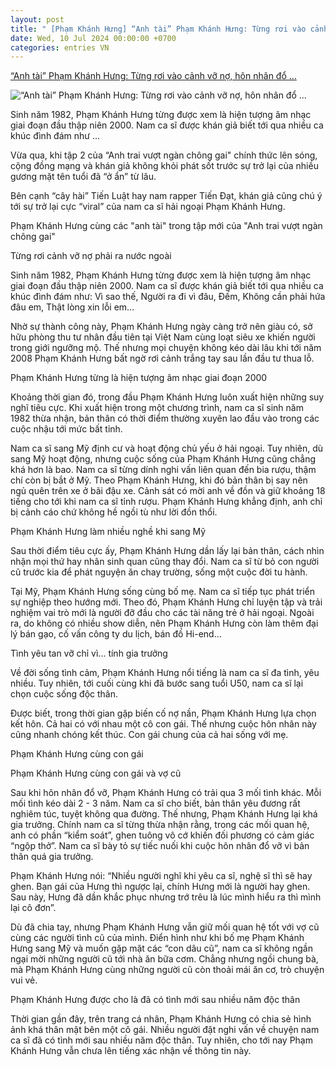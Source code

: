 ```yaml
---
layout: post
title: " [Phạm Khánh Hưng] “Anh tài” Phạm Khánh Hưng: Từng rơi vào cảnh vỡ nợ, hôn nhân đổ ..."
date: Wed, 10 Jul 2024 00:00:00 +0700
categories: entries VN
---
```

[“Anh tài” Phạm Khánh Hưng: Từng rơi vào cảnh vỡ nợ, hôn nhân đổ ...](https://afamily.vn/anh-tai-pham-khanh-hung-tung-roi-vao-canh-vo-no-phai-bon-ba-o-my-hon-10-nam-mai-tiec-nuoi-ve-cuoc-hon-nhan-do-vo-20240709220239464.chn)

![“Anh tài” Phạm Khánh Hưng: Từng rơi vào cảnh vỡ nợ, hôn nhân đổ ...](https://afamilycdn.com/zoom/600_315/150157425591193600/2024/7/9/thiet-ke-chua-co-ten-17205375150791464346394-0-0-419-800-crop-1720537521579298122323.jpg)

Sinh năm 1982, Phạm Khánh Hưng từng được xem là hiện tượng âm nhạc giai đoạn đầu thập niên 2000. Nam ca sĩ được khán giả biết tới qua nhiều ca khúc đình đám như ...

Vừa qua, khi tập 2 của “Anh trai vượt ngàn chông gai" chính thức lên sóng, cộng đồng mạng và khán giả không khỏi phát sốt trước sự trở lại của nhiều gương mặt tên tuổi đã “ở ẩn” từ lâu.

Bên cạnh “cây hài” Tiến Luật hay nam rapper Tiến Đạt, khán giả cũng chú ý tới sự trở lại cực “viral” của nam ca sĩ hải ngoại Phạm Khánh Hưng.

Phạm Khánh Hưng cùng các "anh tài" trong tập mới của "Anh trai vượt ngàn chông gai"

Từng rơi cảnh vỡ nợ phải ra nước ngoài

Sinh năm 1982, Phạm Khánh Hưng từng được xem là hiện tượng âm nhạc giai đoạn đầu thập niên 2000. Nam ca sĩ được khán giả biết tới qua nhiều ca khúc đình đám như: Vì sao thế, Người ra đi vì đâu, Đếm, Không cần phải hứa đâu em, Thật lòng xin lỗi em...

Nhờ sự thành công này, Phạm Khánh Hưng ngày càng trở nên giàu có, sở hữu phòng thu tư nhân đầu tiên tại Việt Nam cùng loạt siêu xe khiến người trong giới ngưỡng mộ. Thế nhưng mọi chuyện không kéo dài lâu khi tới năm 2008 Phạm Khánh Hưng bất ngờ rơi cảnh trắng tay sau lần đầu tư thua lỗ.

Phạm Khánh Hưng từng là hiện tượng âm nhạc giai đoạn 2000

Khoảng thời gian đó, trong đầu Phạm Khánh Hưng luôn xuất hiện những suy nghĩ tiêu cực. Khi xuất hiện trong một chương trình, nam ca sĩ sinh năm 1982 thừa nhận, bản thân có thời điểm thường xuyên lao đầu vào trong các cuộc nhậu tới mức bất tỉnh.

Nam ca sĩ sang Mỹ định cư và hoạt động chủ yếu ở hải ngoại. Tuy nhiên, dù sang Mỹ hoạt động, nhưng cuộc sống của Phạm Khánh Hưng cũng chẳng khá hơn là bao. Nam ca sĩ từng dính nghi vấn liên quan đến bia rượu, thậm chí còn bị bắt ở Mỹ. Theo Phạm Khánh Hưng, khi đó bản thân bị say nên ngủ quên trên xe ở bãi đậu xe. Cảnh sát có mời anh về đồn và giữ khoảng 18 tiếng cho tới khi nam ca sĩ tỉnh rượu. Phạm Khánh Hưng khẳng định, anh chỉ bị cảnh cáo chứ không hề ngồi tù như lời đồn thổi.

Phạm Khánh Hưng làm nhiều nghề khi sang Mỹ

Sau thời điểm tiêu cực ấy, Phạm Khánh Hưng dần lấy lại bản thân, cách nhìn nhận mọi thứ hay nhân sinh quan cũng thay đổi. Nam ca sĩ từ bỏ con người cũ trước kia để phát nguyện ăn chay trường, sống một cuộc đời tu hành.

Tại Mỹ, Phạm Khánh Hưng sống cùng bố mẹ. Nam ca sĩ tiếp tục phát triển sự nghiệp theo hướng mới. Theo đó, Phạm Khánh Hưng chỉ luyện tập và trải nghiệm vai trò mới là người đỡ đầu cho các tài năng trẻ ở hải ngoại. Ngoài ra, do không có nhiều show diễn, nên Phạm Khánh Hưng còn làm thêm đại lý bán gạo, cố vấn công ty du lịch, bán đồ Hi-end…

Tình yêu tan vỡ chỉ vì... tính gia trưởng

Về đời sống tình cảm, Phạm Khánh Hưng nổi tiếng là nam ca sĩ đa tình, yêu nhiều. Tuy nhiên, tới cuối cùng khi đã bước sang tuổi U50, nam ca sĩ lại chọn cuộc sống độc thân.

Được biết, trong thời gian gặp biến cố nợ nần, Phạm Khánh Hưng lựa chọn kết hôn. Cả hai có với nhau một cô con gái. Thế nhưng cuộc hôn nhân này cũng nhanh chóng kết thúc. Con gái chung của cả hai sống với mẹ.

Phạm Khánh Hưng cùng con gái

Phạm Khánh Hưng cùng con gái và vợ cũ

Sau khi hôn nhân đổ vỡ, Phạm Khánh Hưng có trải qua 3 mối tình khác. Mỗi mối tình kéo dài 2 - 3 năm. Nam ca sĩ cho biết, bản thân yêu đương rất nghiêm túc, tuyệt không qua đường. Thế nhưng, Phạm Khánh Hưng lại khá gia trưởng. Chính nam ca sĩ từng thừa nhận rằng, trong các mối quan hệ, anh có phần “kiểm soát”, ghen tuông vô cớ khiến đối phương có cảm giác “ngộp thở”. Nam ca sĩ bày tỏ sự tiếc nuối khi cuộc hôn nhân đổ vỡ vì bản thân quá gia trưởng.

Phạm Khánh Hưng nói: “Nhiều người nghĩ khi yêu ca sĩ, nghệ sĩ thì sẽ hay ghen. Bạn gái của Hưng thì ngược lại, chính Hưng mới là người hay ghen. Sau này, Hưng đã dần khắc phục nhưng trớ trêu là lúc mình hiểu ra thì mình lại cô đơn”.

Dù đã chia tay, nhưng Phạm Khánh Hưng vẫn giữ mối quan hệ tốt với vợ cũ cùng các người tình cũ của mình. Điển hình như khi bố mẹ Phạm Khánh Hưng sang Mỹ và muốn gặp mặt các “con dâu cũ”, nam ca sĩ không ngần ngại mời những người cũ tới nhà ăn bữa cơm. Chẳng nhưng ngồi chung bà, mà Phạm Khánh Hưng cùng những người cũ còn thoải mái ăn cơ, trò chuyện vui vẻ.

Phạm Khánh Hưng được cho là đã có tình mới sau nhiều năm độc thân

Thời gian gần đây, trên trang cá nhân, Phạm Khánh Hưng có chia sẻ hình ảnh khá thân mật bên một cô gái. Nhiều người đặt nghi vấn về chuyện nam ca sĩ đã có tình mới sau nhiều năm độc thân. Tuy nhiên, cho tới nay Phạm Khánh Hưng vẫn chưa lên tiếng xác nhận về thông tin này.

